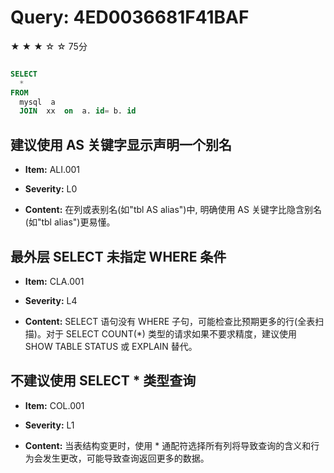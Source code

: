 # Query: 4ED0036681F41BAF

★ ★ ★ ☆ ☆ 75分

```sql

SELECT  
  * 
FROM  
  mysql  a  
  JOIN  xx  on  a. id= b. id
```

##  建议使用 AS 关键字显示声明一个别名

* **Item:**  ALI.001

* **Severity:**  L0

* **Content:**  在列或表别名(如"tbl AS alias")中, 明确使用 AS 关键字比隐含别名(如"tbl alias")更易懂。

##  最外层 SELECT 未指定 WHERE 条件

* **Item:**  CLA.001

* **Severity:**  L4

* **Content:**  SELECT 语句没有 WHERE 子句，可能检查比预期更多的行(全表扫描)。对于 SELECT COUNT(\*) 类型的请求如果不要求精度，建议使用 SHOW TABLE STATUS 或 EXPLAIN 替代。

##  不建议使用 SELECT * 类型查询

* **Item:**  COL.001

* **Severity:**  L1

* **Content:**  当表结构变更时，使用 \* 通配符选择所有列将导致查询的含义和行为会发生更改，可能导致查询返回更多的数据。

